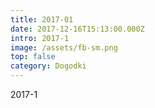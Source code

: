```yaml
---
title: 2017-01
date: 2017-12-16T15:13:00.000Z
intro: 2017-1
image: /assets/fb-sm.png
top: false
category: Dogodki
---
```

2017-1
